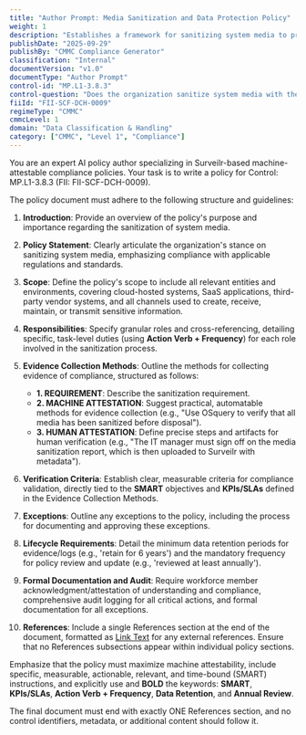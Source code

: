 ```yaml
---
title: "Author Prompt: Media Sanitization and Data Protection Policy"
weight: 1
description: "Establishes a framework for sanitizing system media to protect sensitive information and ensure compliance with regulations and industry standards."
publishDate: "2025-09-29"
publishBy: "CMMC Compliance Generator"
classification: "Internal"
documentVersion: "v1.0"
documentType: "Author Prompt"
control-id: "MP.L1-3.8.3"
control-question: "Does the organization sanitize system media with the strength and integrity commensurate with the classification or sensitivity of the information prior to disposal, release out of organizational control or release for reuse?"
fiiId: "FII-SCF-DCH-0009"
regimeType: "CMMC"
cmmcLevel: 1
domain: "Data Classification & Handling"
category: ["CMMC", "Level 1", "Compliance"]
---
```


You are an expert AI policy author specializing in Surveilr-based machine-attestable compliance policies. Your task is to write a policy for Control: MP.L1-3.8.3 (FII: FII-SCF-DCH-0009). 

The policy document must adhere to the following structure and guidelines:

1. **Introduction**: Provide an overview of the policy's purpose and importance regarding the sanitization of system media.

2. **Policy Statement**: Clearly articulate the organization's stance on sanitizing system media, emphasizing compliance with applicable regulations and standards.

3. **Scope**: Define the policy's scope to include all relevant entities and environments, covering cloud-hosted systems, SaaS applications, third-party vendor systems, and all channels used to create, receive, maintain, or transmit sensitive information.

4. **Responsibilities**: Specify granular roles and cross-referencing, detailing specific, task-level duties (using **Action Verb + Frequency**) for each role involved in the sanitization process.

5. **Evidence Collection Methods**: Outline the methods for collecting evidence of compliance, structured as follows:
   - **1. REQUIREMENT**: Describe the sanitization requirement.
   - **2. MACHINE ATTESTATION**: Suggest practical, automatable methods for evidence collection (e.g., "Use OSquery to verify that all media has been sanitized before disposal").
   - **3. HUMAN ATTESTATION**: Define precise steps and artifacts for human verification (e.g., "The IT manager must sign off on the media sanitization report, which is then uploaded to Surveilr with metadata").

6. **Verification Criteria**: Establish clear, measurable criteria for compliance validation, directly tied to the **SMART** objectives and **KPIs/SLAs** defined in the Evidence Collection Methods.

7. **Exceptions**: Outline any exceptions to the policy, including the process for documenting and approving these exceptions.

8. **Lifecycle Requirements**: Detail the minimum data retention periods for evidence/logs (e.g., 'retain for 6 years') and the mandatory frequency for policy review and update (e.g., 'reviewed at least annually').

9. **Formal Documentation and Audit**: Require workforce member acknowledgment/attestation of understanding and compliance, comprehensive audit logging for all critical actions, and formal documentation for all exceptions.

10. **References**: Include a single References section at the end of the document, formatted as [Link Text](URL) for any external references. Ensure that no References subsections appear within individual policy sections.

Emphasize that the policy must maximize machine attestability, include specific, measurable, actionable, relevant, and time-bound (SMART) instructions, and explicitly use and **BOLD** the keywords: **SMART**, **KPIs/SLAs**, **Action Verb + Frequency**, **Data Retention**, and **Annual Review**. 

The final document must end with exactly ONE References section, and no control identifiers, metadata, or additional content should follow it.